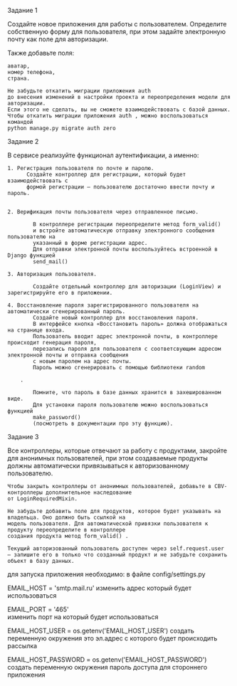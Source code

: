 Задание 1

Создайте новое приложения для работы с пользователем. 
Определите собственную форму для пользователя, 
при этом задайте электронную почту как поле для авторизации.

Также добавьте поля:

    аватар,
    номер телефона,
    страна.

    Не забудьте откатить миграции приложения auth
    до внесения изменений в настройки проекта и переопределения модели для авторизации. 
    Если этого не сделать, вы не сможете взаимодействовать с базой данных. 
    Чтобы откатить миграции приложения auth , можно воспользоваться командой
    python manage.py migrate auth zero


Задание 2

В сервисе реализуйте функционал аутентификации, а именно:

    1. Регистрация пользователя по почте и паролю.
          Создайте контроллер для регистрации, который будет взаимодействовать с 
          формой регистрации — пользователю достаточно ввести почту и пароль.

    
    2. Верификация почты пользователя через отправленное письмо.

            В контроллере регистрации переопределите метод form_valid()
            и встройте автоматическую отправку электронного сообщения пользователю на 
            указанный в форме регистрации адрес.
            Для отправки электронной почты воспользуйтесь встроенной в Django функцией
            send_mail()

    3. Авторизация пользователя.
        
            Создайте отдельный контроллер для авторизации (LoginView) и зарегистрируйте его в приложении.

    4. Восстановление пароля зарегистрированного пользователя на автоматически сгенерированный пароль.
            Создайте новый контроллер для восстановления пароля.
            В интерфейсе кнопка «Восстановить пароль» должна отображаться на странице входа.
            Пользователь вводит адрес электронной почты, в контроллере происходит генерация пароля, 
            перезапись пароля для пользователя с соответсвующим адресом электронной почты и отправка сообщения 
            с новым паролем на адрес почты.
            Пароль можно сгенерировать с помощью библиотеки random

        .

            Помните, что пароль в базе данных хранится в захешированном виде. 
            Для установки пароля пользователю можно воспользоваться функцией
            make_password()
            (посмотреть в документации про эту функцию).

Задание 3

Все контроллеры, которые отвечают за работу с продуктами, закройте для анонимных пользователей, 
при этом создаваемые продукты должны автоматически привязываться к авторизованному пользователю.

    Чтобы закрыть контроллеры от анонимных пользователей, добавьте в CBV-контроллеры дополнительное наследование
    от LoginRequiredMixin.

    Не забудьте добавить поле для продуктов, которое будет указывать на владельца. Оно должно быть ссылкой на 
    модель пользователя. Для автоматической привязки пользователя к продукту переопределите в контроллере 
    создания продукта метод form_valid() .

    Текущий авторизованный пользователь доступен через self.request.user
    — запишите его в только что созданный продукт и не забудьте сохранить объект в базу данных.


для запуска приложения необходимо:
в файле config/settings.py


EMAIL_HOST = 'smtp.mail.ru'
изменить адрес который будет использоваться

EMAIL_PORT = '465'                                      
изменить порт на который будет использоваться

EMAIL_HOST_USER = os.getenv('EMAIL_HOST_USER')
создать переменную окружения это эл.адрес с которого будет происходить рассылка

EMAIL_HOST_PASSWORD = os.getenv('EMAIL_HOST_PASSWORD')  
создать переменную окружения пароль доступа для стороннего приложения  
